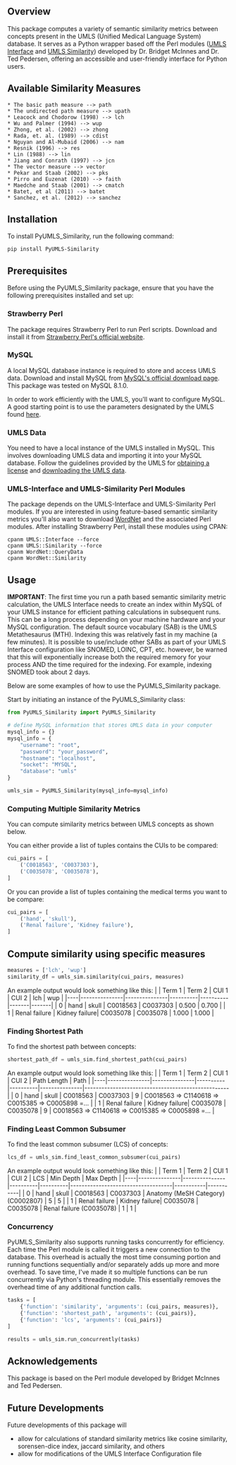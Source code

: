 ## Overview

This package computes a variety of semantic similarity metrics between concepts present in the UMLS (Unified Medical Language System) database. It serves as a Python wrapper based off the Perl modules ([UMLS Interface](https://metacpan.org/dist/UMLS-Interface) and [UMLS Similarity](https://metacpan.org/dist/UMLS-Similarity)) developed by Dr. Bridget McInnes and Dr. Ted Pedersen, offering an accessible and user-friendly interface for Python users.

## Available Similarity Measures

    * The basic path measure --> path
    * The undirected path measure --> upath
    * Leacock and Chodorow (1998) --> lch
    * Wu and Palmer (1994) --> wup
    * Zhong, et al. (2002) --> zhong
    * Rada, et. al. (1989) --> cdist
    * Nguyan and Al-Mubaid (2006) --> nam
    * Resnik (1996) --> res
    * Lin (1988) --> lin
    * Jiang and Conrath (1997) --> jcn
    * The vector measure --> vector
    * Pekar and Staab (2002) --> pks
    * Pirro and Euzenat (2010) --> faith
    * Maedche and Staab (2001) --> cmatch
    * Batet, et al (2011) --> batet
    * Sanchez, et al. (2012) --> sanchez

## Installation

To install PyUMLS_Similarity, run the following command:

```
pip install PyUMLS-Similarity
```

## Prerequisites

Before using the PyUMLS_Similarity package, ensure that you have the following prerequisites installed and set up:

### Strawberry Perl

The package requires Strawberry Perl to run Perl scripts. Download and install it from [Strawberry Perl's official website](http://strawberryperl.com/).

### MySQL

A local MySQL database instance is required to store and access UMLS data. Download and install MySQL from [MySQL's official download page](https://dev.mysql.com/downloads/mysql/). This package was tested on MySQL 8.1.0.

In order to work efficiently with the UMLS, you'll want to configure MySQL. A good starting point is to use the parameters designated by the UMLS found [here](https://www.nlm.nih.gov/research/umls/implementation_resources/scripts/README_ORF_MySQL_Output_Stream.html).

### UMLS Data

You need to have a local instance of the UMLS installed in MySQL. This involves downloading UMLS data and importing it into your MySQL database. Follow the guidelines provided by the UMLS for [obtaining a license](https://uts.nlm.nih.gov/license.html) and [downloading the UMLS data](https://www.nlm.nih.gov/research/umls/licensedcontent/umlsknowledgesources.html).

### UMLS-Interface and UMLS-Similarity Perl Modules

The package depends on the UMLS-Interface and UMLS-Similarity Perl modules. If you are interested in using feature-based semantic similarity metrics you'll also want to download [WordNet](https://wordnet.princeton.edu/download/old-versions) and the associated Perl modules. After installing Strawberry Perl, install these modules using CPAN:

```
cpanm UMLS::Interface --force
cpanm UMLS::Similarity --force
cpanm WordNet::QueryData
cpanm WordNet::Similarity
```

## Usage

**IMPORTANT**: The first time you run a path based semantic similarity metric calculation, the UMLS Interface needs to create an index within MySQL of your UMLS instance for efficient pathing calculations in subsequent runs. This can be a long process depending on your machine hardware and your MySQL configuration. The default source vocabulary (SAB) is the UMLS Metathesaurus (MTH). Indexing this was relatively fast in my machine (a few minutes). It is possible to use/include other SABs as part of your UMLS Interface configuration like SNOMED, LOINC, CPT, etc. however, be warned that this will exponentially increase both the required memory for your process AND the time required for the indexing. For example, indexing SNOMED took about 2 days.   


Below are some examples of how to use the PyUMLS_Similarity package.

Start by initiating an instance of the PyUMLS_Similarity class:

```python 
from PyUMLS_Similarity import PyUMLS_Similarity

# define MySQL information that stores UMLS data in your computer
mysql_info = {}
mysql_info = {
    "username": "root",
    "password": "your_password",
    "hostname": "localhost",
    "socket": "MYSQL",
    "database": "umls"
}

umls_sim = PyUMLS_Similarity(mysql_info=mysql_info)

```

### Computing Multiple Similarity Metrics

You can compute similarity metrics between UMLS concepts as shown below. 

You can either provide a list of tuples contains the CUIs to be compared:

```python 
cui_pairs = [
    ('C0018563', 'C0037303'),
    ('C0035078', 'C0035078'),
]
```
Or you can provide a list of tuples containing the medical terms you want to be compare:

```python 
cui_pairs = [
    ('hand', 'skull'),
    ('Renal failure', 'Kidney failure'),
]
```

## Compute similarity using specific measures

```python 
measures = ['lch', 'wup']
similarity_df = umls_sim.similarity(cui_pairs, measures)

```

An example output would look something like this:
|    | Term 1        | Term 2        | CUI 1    | CUI 2    | lch   | wup   |
|----|---------------|---------------|----------|----------|-------|-------|
| 0  | hand          | skull         | C0018563 | C0037303 | 0.500 | 0.700 |
| 1  | Renal failure | Kidney failure| C0035078 | C0035078 | 1.000 | 1.000 |


### Finding Shortest Path

To find the shortest path between concepts:

```python 
shortest_path_df = umls_sim.find_shortest_path(cui_pairs)
```

An example output would look something like this:
|    | Term 1        | Term 2        | CUI 1    | CUI 2    | Path Length   | Path                                              |
|----|---------------|---------------|----------|----------|---------------|---------------------------------------------------|
| 0  | hand          | skull         | C0018563 | C0037303 |  9            | C0018563 => C1140618 => C0015385 => C0005898 =... |
| 1  | Renal failure | Kidney failure| C0035078 | C0035078 |  9            | C0018563 => C1140618 => C0015385 => C0005898 =... |

### Finding Least Common Subsumer

To find the least common subsumer (LCS) of concepts:

```python 
lcs_df = umls_sim.find_least_common_subsumer(cui_pairs)
```

An example output would look something like this:
|    | Term 1        | Term 2        | CUI 1    | CUI 2    | LCS                                | Min Depth | Max Depth |
|----|---------------|---------------|----------|----------|------------------------------------|-----------|-----------|
| 0  | hand          | skull         | C0018563 | C0037303 | Anatomy (MeSH Category) (C0002807) | 5         |      5    |
| 1  | Renal failure | Kidney failure| C0035078 | C0035078 | Renal failure (C0035078)           | 1         |      1    |

### Concurrency

PyUMLS_Similarity also supports running tasks concurrently for efficiency. Each time the Perl module is called it triggers a new connection to the database. This overhead is actually the most time consuming portion and running functions sequentially and/or separately adds up more and more overhead. To save time, I've made it so multiple functions can be run concurrently via Python's threading module. This essentially removes the overhead time of any additional function calls.

```python 
tasks = [
    {'function': 'similarity', 'arguments': (cui_pairs, measures)},
    {'function': 'shortest_path', 'arguments': (cui_pairs)},
    {'function': 'lcs', 'arguments': (cui_pairs)}
]

results = umls_sim.run_concurrently(tasks)
```

## Acknowledgements

This package is based on the Perl module developed by Bridget McInnes and Ted Pedersen.

## Future Developments
Future developments of this package will 

* allow for calculations of standard similarity metrics like cosine similarity, sorensen-dice index, jaccard similarity, and others
* allow for modifications of the UMLS Interface Configuration file
